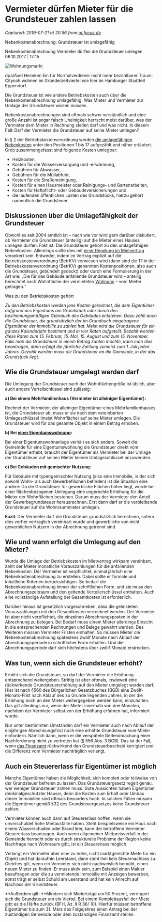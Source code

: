 # Vermieter dürfen Mieter für die Grundsteuer zahlen lassen

_Captured: 2019-07-21 at 20:56 from [m.focus.de](https://m.focus.de/immobilien/experten/sebastian_wagner/nebenkostenabrechnung-grundsteuer-ist-umlagefaehig_id_7684302.html)_

Nebenkostenabrechnung: Grundsteuer ist umlagefähig

Nebenkostenabrechnung Vermieter dürfen die Grundsteuer umlegen 06.10.2017 | 17:15

![Wohnungsmarkt](https://p5.focus.de/img/fotos/origs7317199/9215534047-w800-h600-o-q75-p5/urn-newsml-dpa-com-20090101-170704-99-112053-large-4-3.jpg)

dpa/Axel Heimken Ein für Normalverdiener nicht mehr bezahlbarer Traum: Citynah wohnen im Gründerzeitviertel wie hier im Hamburger Stadtteil Eppendorf.

Die Grundsteuer ist wie andere Betriebskosten auch über die Nebenkostenabrechnung umlagefähig. Was Mieter und Vermieter zur Umlage der Grundsteuer wissen müssen.

Nebenkostenabrechnungen sind oftmals schwer verständlich und eine große Anzahl ist sogar falsch Uneinigkeit herrscht meist darüber, was der Vermieter dem Mieter in Rechnung stellen darf und was nicht. In diesem Fall: Darf der Vermieter die Grundsteuer auf seine Mieter umlegen?

In § 2 der Betriebskostenverordnung werden [die umlagefähigen Nebenkosten](https://m.focus.de/immobilien/experten/wohnungssuche-sechs-fragen-die-sie-auf-jeden-fall-ihrem-vermieter-stellen-sollten_id_7590646.html) unter den Positionen 1 bis 17 aufgezählt und näher erläutert. Grob zusammengefasst sind folgende Kosten umlegbar:

  * Heizkosten,
  * Kosten für die Wasserversorgung und -erwärmung,
  * Gebühren für Abwasser,
  * Gebühren für die Müllabfuhr,
  * Kosten für die Straßenreinigung,
  * Kosten für einen Hausmeister oder Reinigungs- und Gartenarbeiten,
  * Kosten für Haftpflicht- oder Gebäudeversicherungen und
  * die laufenden öffentlichen Lasten des Grundstücks, hierzu gehört namentlich die Grundsteuer.

## **Diskussionen über die Umlagefähigkeit der Grundsteuer**

Obwohl es seit 2004 amtlich ist – nach wie vor wird gern darüber diskutiert, ob Vermieter die Grundsteuer (anteilig) auf die Mieter eines Hauses umlegen dürfen. Fakt ist: Die Grundsteuer gehört zu den umlagefähigen Nebenkosten. Allerdings sollte dies mit [einer Regelung im Mietvertrag](https://m.focus.de/immobilien/experten/miete-die-groessten-stolpersteine-und-kostenfallen-im-mietvertrag_id_6515025.html) verankert sein. Entweder, indem im Vertrag explizit auf die Betriebskostenverordnung (BetrKV) verwiesen wird (dann sind die 17 in der Betriebskostenverordnung (BetrKV) genannten Kostenpositionen, also auch die Grundsteuer, gebündelt gedeckt) oder durch eine Formulierung in der Art wie: „Die für das Gebäude anfallende Grundsteuer wird – anteilig berechnet nach Wohnfläche der vermieteten [Wohnung](https://m.focus.de/thema/wohnung/) – vom Mieter getragen.“ 

Was zu den Betriebskosten gehört

    

_Zu den Betriebskosten werden jene Kosten gerechnet, die dem Eigentümer aufgrund des Eigentums am Grundstück oder durch den bestimmungsmäßigen Gebrauch des Gebäudes entstehen. Dazu zählt auch die Grundsteuer, die grundsätzlich der im Grundbuch eingetragene Eigentümer der Immobilie zu zahlen hat. Meist wird die Grundsteuer für ein ganzes Kalenderjahr bestimmt und in vier Raten aufgeteilt. Bezahlt werden diese Raten zum 15. Februar, 15. Mai, 15. August und zum 15. November. Falls man die Grundsteuer in einem Betrag zahlen möchte, kann man dies beantragen, dann erfolgt die jährliche Zahlung zumeist zum 1. Juli jeden Jahres. Gezahlt werden muss die Grundsteuer an die Gemeinde, in der das Grundstück liegt._

## Wie die Grundsteuer umgelegt werden darf

Die Umlegung der Grundsteuer nach der Wohnflächengröße ist üblich, aber auch andere Verteilschlüssel sind zulässig:

**a) Bei einem Mehrfamilienhaus (Vermieter ist alleiniger Eigentümer):**

Rechnet der Vermieter, der alleiniger Eigentümer eines Mehrfamilienhauses ist, die Grundsteuer ab, muss er sie nach dem vereinbarten Umlageschlüssel (meist Wohnfläche) auf seine Mieter umlegen. Die Grundsteuer wird für das gesamte Objekt in einem Betrag erhoben.

**b) Bei [einer Eigentumswohnung](https://m.focus.de/thema/eigentumswohnung/):**

Bei einer Eigentumswohnanlage verhält es sich anders. Soweit die Gemeinde für eine Eigentumswohnung die Grundsteuer direkt vom Eigentümer erhebt, braucht der Eigentümer als Vermieter bei der Umlage der Grundsteuer auf seinen Mieter keinen Umlageschlüssel anzuwenden.

**c) Bei Gebäuden mit gemischter Nutzung:**

Für Gebäude mit typengemischter Nutzung (also eine Immobilie, in der sich sowohl Wohn- als auch Gewerbeflächen befinden) ist die Situation eine andere: Da die Grundsteuer für gewerbliche Flächen höher liegt, würde bei einer flächenbezogenen Umlegung eine ungerechte Erhöhung für die Mieter der Wohnflächen bestehen. Darum muss der Vermieter den Anteil der Gewerbegrundsteuer herausrechnen. Erst dann darf er die verbleibende Grundsteuer auf die Wohnraummieter umlegen.

**Fazit**: Der Vermieter darf die Grundsteuer grundsätzlich berechnen, sofern dies vorher vertraglich vereinbart wurde und gewerbliche von nicht gewerblichen Nutzern in der Abrechnung getrennt sind.

## Wie und wann erfolgt die Umlegung auf den Mieter?

Wurde die Umlage der Betriebskosten im Mietvertrag wirksam vereinbart, zahlt der Mieter monatliche Vorauszahlungen für die anfallenden Nebenkosten. Der Vermieter ist verpflichtet, einmal jährlich eine Nebenkostenabrechnung zu erstellen. Dabei sollte er formale und inhaltliche Kriterien berücksichtigen. So bedarf die Nebenkostenabrechnung immer der schriftlichen Form, und sie muss den Abrechnungszeitraum und den geltende Verteilerschlüssel enthalten. Auch eine vollständige Aufstellung der Gesamtkosten ist erforderlich.

Darüber hinaus ist gesetzlich vorgeschrieben, dass die geleisteten Vorauszahlungen mit den Gesamtkosten verrechnet werden. Der Vermieter ist aber nicht verpflichtet, die einzelnen Abrechnungsposten in der Abrechnung zu belegen. Bei Bedarf muss einem Mieter allerdings Einsicht in die entsprechenden Rechnungen und Belege gewährt werden. Des Weiteren müssen Vermieter Fristen einhalten. So müssen Mieter die Nebenkostenabrechnung spätestens zwölf Monate nach Ablauf der Abrechnungsperiode in schriftlicher Form erhalten. Und die Abrechnungsperiode darf sich höchstens über zwölf Monate erstrecken.

## Was tun, wenn sich die Grundsteuer erhöht?

Erhöht sich die Grundsteuer, so darf der Vermieter die Erhöhung entsprechend weitergeben. Strittig ist aber oftmals, inwieweit eine rückwirkende Grundsteuererhöhung auf den Mieter umgelegt werden darf. Hier ist nach §560 des Bürgerlichen Gesetzbuches (BGB) eine Zwölf-Monats-Frist nach Ablauf des zu Grunde liegenden Jahres, in der die Erhöhung noch an den Mieter weitergegeben werden kann, einzuhalten. Das gilt allerdings nur, wenn der Mieter innerhalb von drei Monaten, nachdem der Vermieter selbst von der Erhöhung erfahren hat, informiert wurde.

Nur unter bestimmten Umständen darf ein Vermieter auch nach Ablauf der einjährigen Abrechnungsfrist noch eine erhöhte Grundsteuer vom Mieter einfordern. Nämlich dann, wenn er die verspätete Geltendmachung einer Nachforderung nicht zu vertreten hat (§ 556 Abs. 3 BGB). Das ist der Fall, wenn [das Finanzamt](https://m.focus.de/thema/finanzamt/) rückwirkend den Grundsteuerbescheid korrigiert und die Differenz vom Vermieter nachträglich verlangt.

## Auch ein Steuererlass für Eigentümer ist möglich

Manche Eigentümer haben die Möglichkeit, sich komplett oder teilweise von der Grundsteuer befreien zu lassen. Das Grundsteuergesetz regelt genau, wer weniger Grundsteuer zahlen muss. Gute Aussichten haben Eigentümer denkmalgeschützter Häuser, denn die Kosten zum Erhalt oder Umbau dieser Immobilien sind oftmals besonders hoch. In solchen Fällen müssen die Eigentümer gemäß §32 des Grundsteuergesetzes keine Grundsteuer zahlen.

Vermieter können auch dann auf Steuererlass hoffen, wenn sie unverschuldet hohe Mietausfälle haben. Steht beispielsweise ein Haus nach einem Wasserschaden oder Brand leer, kann der betroffene Vermieter Steuererlass beantragen. Auch wenn allgemeiner Mietpreisverfall in der Gemeinde herrscht oder es durch strukturelle Probleme der Region keine Nachfrage nach Wohnraum gibt, ist ein Steuererlass möglich.

Verlangt ein Vermieter aber eine zu hohe, nicht marktgerechte Miete für ein Objekt und hat daraufhin Leerstand, dann steht ihm kein Steuernachlass zu. Gleiches gilt, wenn ein Vermieter sich nicht nachweislich bemüht, einen neuen Mieter zu finden. Er muss aktiv sein, zum Beispiel einen Makler beauftragen oder die zu vermietende Immobilie mit Anzeigen bewerben, sonst trägt er selbst Schuld am Leerstand und hat kein Anrecht auf Nachlass der Grundsteuer.

**Außerdem gilt: **Mindern sich Mieterträge um 50 Prozent, verringert sich die Grundsteuer um ein Viertel. Bei einem Komplettausfall der Miete gibt es die Hälfte zurück (BFH, Az. II R 36/ 10). Hierfür müssen betroffene Eigentümer bis zum 31. März des Folgejahres einen Antrag bei der zuständigen Gemeinde oder dem zuständigen Finanzamt stellen.
